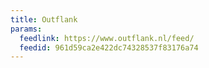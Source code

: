 ```yaml
---
title: Outflank
params:
  feedlink: https://www.outflank.nl/feed/
  feedid: 961d59ca2e422dc74328537f83176a74
---
```

